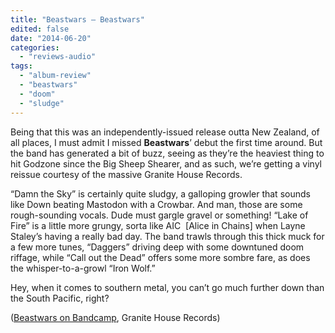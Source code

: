 ```yaml
---
title: "Beastwars – Beastwars"
edited: false
date: "2014-06-20"
categories:
  - "reviews-audio"
tags:
  - "album-review"
  - "beastwars"
  - "doom"
  - "sludge"
---
```


Being that this was an independently-issued release outta New Zealand, of all places, I must admit I missed **Beastwars**’ debut the first time around. But the band has generated a bit of buzz, seeing as they’re the heaviest thing to hit Godzone since the Big Sheep Shearer, and as such, we’re getting a vinyl reissue courtesy of the massive Granite House Records.

“Damn the Sky” is certainly quite sludgy, a galloping growler that sounds like Down beating Mastodon with a Crowbar. And man, those are some rough-sounding vocals. Dude must gargle gravel or something! “Lake of Fire” is a little more grungy, sorta like AIC  \[Alice in Chains\] when Layne Staley’s having a really bad day. The band trawls through this thick muck for a few more tunes, “Daggers” driving deep with some downtuned doom riffage, while “Call out the Dead” offers some more sombre fare, as does the whisper-to-a-growl “Iron Wolf.”

Hey, when it comes to southern metal, you can’t go much further down than the South Pacific, right?

([Beastwars on Bandcamp](http://beastwars.bandcamp.com/album/beastwars), Granite House Records)
